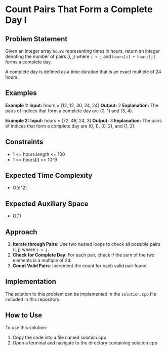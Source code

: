 # Count Pairs That Form a Complete Day I

## Problem Statement
Given an integer array `hours` representing times in hours, return an integer denoting the number of pairs (i, j) where `i < j` and `hours[i] + hours[j]` forms a complete day.

A complete day is defined as a time duration that is an exact multiple of 24 hours.

## Examples

**Example 1:**
**Input:**
hours = [12, 12, 30, 24, 24]
**Output:**
2
**Explanation:**
The pairs of indices that form a complete day are (0, 1) and (3, 4).

**Example 2:**
**Input:**
hours = [72, 48, 24, 3]
**Output:**
3
**Explanation:**
The pairs of indices that form a complete day are (0, 1), (0, 2), and (1, 2).

## Constraints
- 1 <= hours.length <= 100
- 1 <= hours[i] <= 10^9

## Expected Time Complexity
- O(n^2)

## Expected Auxiliary Space
- O(1)

## Approach
1. **Iterate through Pairs**: Use two nested loops to check all possible pairs (i, j) where `i < j`.
2. **Check for Complete Day**: For each pair, check if the sum of the two elements is a multiple of 24.
3. **Count Valid Pairs**: Increment the count for each valid pair found.

## Implementation

The solution to this problem can be implemented in the `solution.cpp` file included in this repository.


## How to Use
To use this solution:

1. Copy the code into a file named solution.cpp
2. Open a terminal and navigate to the directory containing solution.cpp